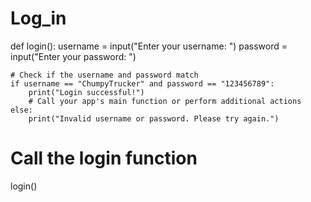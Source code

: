 # Log_in
def login():
    username = input("Enter your username: ")
    password = input("Enter your password: ")

    # Check if the username and password match
    if username == "ChumpyTrucker" and password == "123456789":
        print("Login successful!")
        # Call your app's main function or perform additional actions
    else:
        print("Invalid username or password. Please try again.")

# Call the login function
login()
